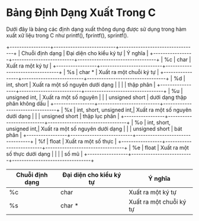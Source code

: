 # Bảng Định Dạng Xuất Trong C 

Dưới đây là bảng các định dạng xuất thông dụng được sử  dụng trong hàm xuất xữ liệu trong C như printf(), fprintf(), sprintf().

+-----------------+--------------------------+---------------------------------+
| Chuỗi định dạng | Đại diện cho kiểu ký tự  | Ý nghĩa                         |
+-----------------+--------------------------+---------------------------------+
|       %c        | char                     | Xuất ra một ký tự               |
+-----------------+--------------------------+---------------------------------+
|       %s        | char *                   | Xuất ra một chuỗi ký tự         |
+-----------------+--------------------------+---------------------------------+
|       %d        | int, short               | Xuất ra một số nguyên dưới dạng |
|                 |                          | thập phân                       |
+-----------------+--------------------------+---------------------------------+
|       %u        | unsigned int,            | Xuất ra một số nguyên           |
|                 | unsigned short           | dưới dạng thập phân không dấu   |
+-----------------+--------------------------+---------------------------------+
|       %x        | int, short, unsigned int,| Xuất ra một số nguyên dưới dạng |
|                 | unsigned short           | thập lục phân                   |
+-----------------+--------------------------+---------------------------------+
|       %o        | int, short, unsigned int,| Xuất ra một số nguyên dưới dạng |
|                 | unsigned short           | bát phân                        |
+-----------------+--------------------------+---------------------------------+
|       %f        | float                    | Xuất ra một số thực             |
+-----------------+--------------------------+---------------------------------+
|       %e        | float                    | Xuất ra một số thực dưới dạng   |
|                 |                          | số mũ                           |
+-----------------+--------------------------+---------------------------------+

Chuỗi định dạng | Đại diện cho kiểu ký tự | Ý nghĩa |
--- | --- | --- |
%c | char | Xuất ra một ký tự |
%s | char * | Xuất ra một chuỗi ký tự
